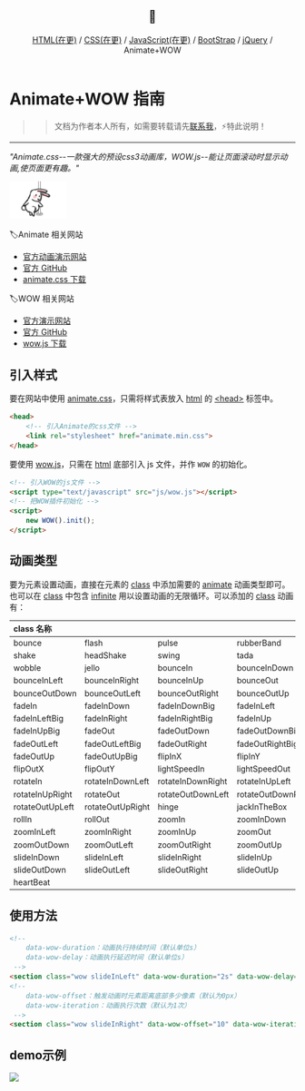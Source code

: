 <div align="center">
  <h2><a name="head"></a>📖</h2>
</div>  
<div align="center">
  <a href="https://github.com/fmw666/Front-end/blob/master/HTML/README.md#head">HTML(在更)</a> 
  / 
  <a href="https://github.com/fmw666/Front-end/blob/master/CSS/README.md#head">CSS(在更)</a> 
  / 
  <a href="https://github.com/fmw666/Front-end/blob/master/JavaScript/README.md#head">JavaScript(在更)</a> 
  / 
  <a href="#">BootStrap</a> 
  / 
  <a href="#">jQuery</a>
  /
  Animate+WOW
</div>

<br>

# Animate+WOW 指南

>> 文档为作者本人所有，如需要转载请先[联系我](https://github.com/fmw666)，⚡特此说明！
<hr/>

*"Animate.css--一款强大的预设css3动画库，WOW.js--能让页面滚动时显示动画,使页面更有趣。"*

<img src="https://github.com/fmw666/my-image-file/blob/master/images/gif/2.gif" width="100">

🏷Animate 相关网站
 - [官方动画演示网站](https://daneden.github.io/animate.css/)
 - [官方 GitHub](https://github.com/daneden/animate.css)
 - [animate.css 下载](https://raw.githubusercontent.com/daneden/animate.css/master/animate.css)
 
🏷WOW 相关网站
 - [官方演示网站](https://www.delac.io/wow/)
 - [官方 GitHub](https://github.com/matthieua/WOW)
 - [wow.js 下载](https://raw.githubusercontent.com/matthieua/WOW/master/dist/wow.js)

## 引入样式
要在网站中使用 [animate.css](#welcome)，只需将样式表放入 [html](#welcome) 的 [\<head\>](#welcome) 标签中。

```html
<head>
    <!-- 引入Animate的css文件 -->
    <link rel="stylesheet" href="animate.min.css">
</head>
```

要使用 [wow.js](#welcome)，只需在 [html](#welcome) 底部引入 js 文件，并作 `WOW` 的初始化。

```html
<!-- 引入WOW的js文件 -->
<script type="text/javascript" src="js/wow.js"></script>
<!-- 把WOW插件初始化 -->
<script>
    new WOW().init();
</script>
```

## 动画类型
要为元素设置动画，直接在元素的 [class](#welcome) 中添加需要的 [animate](#welcome) 动画类型即可。也可以在 [class](#welcome) 中包含 [infinite](#welcome) 用以设置动画的无限循环。可以添加的 [class](#welcome) 动画有：

|class 名称||||
|:---------|:--|:--|:--|
|bounce|flash|pulse|rubberBand|
|shake|headShake|swing|tada|
|wobble|jello|bounceIn|bounceInDown|
|bounceInLeft|bounceInRight|bounceInUp|bounceOut|
|bounceOutDown|bounceOutLeft|bounceOutRight|bounceOutUp|
|fadeIn|fadeInDown|fadeInDownBig|fadeInLeft|
|fadeInLeftBig|fadeInRight|fadeInRightBig|fadeInUp|
|fadeInUpBig|fadeOut|fadeOutDown|fadeOutDownBig|
|fadeOutLeft|fadeOutLeftBig|fadeOutRight|fadeOutRightBig|
|fadeOutUp|fadeOutUpBig|flipInX|flipInY|
|flipOutX|flipOutY|lightSpeedIn|lightSpeedOut|
|rotateIn|rotateInDownLeft|rotateInDownRight|rotateInUpLeft|
|rotateInUpRight|rotateOut|rotateOutDownLeft|rotateOutDownRight|
|rotateOutUpLeft|rotateOutUpRight|hinge|jackInTheBox|
|rollIn|rollOut|zoomIn|zoomInDown|
|zoomInLeft|zoomInRight|zoomInUp|zoomOut|
|zoomOutDown|zoomOutLeft|zoomOutRight|zoomOutUp|
|slideInDown|slideInLeft|slideInRight|slideInUp|
|slideOutDown|slideOutLeft|slideOutRight|slideOutUp|
|heartBeat|

## 使用方法
```html
<!-- 
    data-wow-duration：动画执行持续时间（默认单位s）
    data-wow-delay：动画执行延迟时间（默认单位s）
 -->
<section class="wow slideInLeft" data-wow-duration="2s" data-wow-delay="5s"></section>
<!-- 
    data-wow-offset：触发动画时元素距离底部多少像素（默认为0px） 
    data-wow-iteration：动画执行次数（默认为1次）
 -->
<section class="wow slideInRight" data-wow-offset="10" data-wow-iteration="10"></section>
```

## demo示例

<img src="pics/demo.gif" width="1000">
